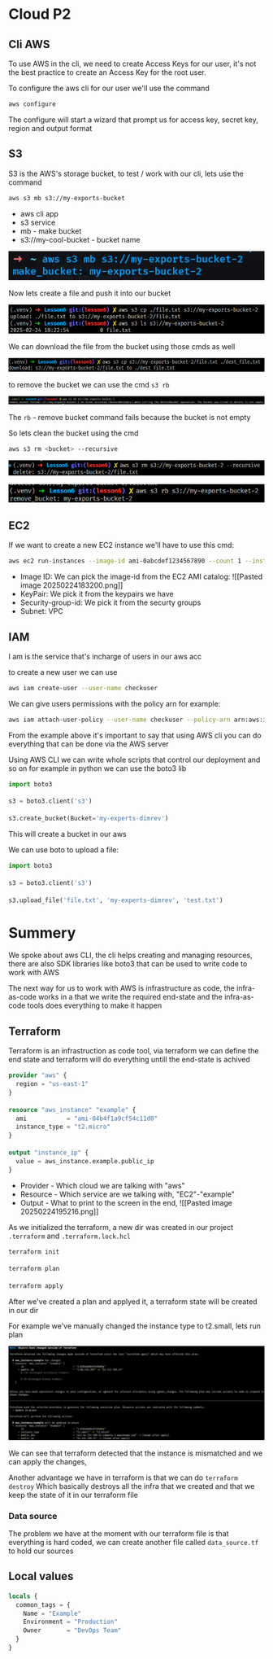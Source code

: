 # Cloud P2

## Cli AWS

To use AWS in the cli, we need to create Access Keys for our user, it's not the best practice to create an Access Key for the root user.

To configure the aws cli for our user we'll use the command

```bash
aws configure
```

The configure will start a wizard that prompt us for access key, secret key, region and output format

## S3

S3 is the AWS's storage bucket, to test / work with our cli, lets use the command

```bash
aws s3 mb s3://my-exports-bucket
```

- aws cli app
- s3 service
- mb - make bucket
- s3://my-cool-bucket - bucket name

![S3 Bucket](./assets/Pasted%20image%2020250224182057.png)

Now lets create a file and push it into our bucket

![S3 Bucket Upload](./assets/Pasted%20image%2020250224182316.png)

We can download the file from the bucket using those cmds as well

![S3 Bucket Download](./assets/Pasted%20image%2020250224182501.png)

to remove the bucket we can use the cmd `s3 rb`

![S3 Bucket Remove](./assets/Pasted%20image%2020250224182552.png)

The `rb` - remove bucket command fails because the bucket is not empty

So lets clean the bucket using the cmd

```bash
aws s3 rm <bucket> --recursive
```

![S3 Bucket RM --recursive](./assets/Pasted%20image%2020250224182801.png)

![S3 Bucket Remove Bucket](./assets/Pasted%20image%2020250224182815.png)

## EC2

If we want to create a new EC2 instance we'll have to use this cmd:

```bash
aws ec2 run-instances --image-id ami-0abcdef1234567890 --count 1 --instance-type t2.micro --key-name MyKeyPair --security-group-ids sg-0123456789abcdef0 --subnet-id subnet-6e7f829e
```

- Image ID:
  We can pick the image-id from the EC2 AMI catalog:
  ![[Pasted image 20250224183200.png]]
- KeyPair:
  We pick it from the keypairs we have
- Security-group-id:
  We pick it from the securty groups
- Subnet:
  VPC

## IAM

I am is the service that's incharge of users in our aws acc

to create a new user we can use

```bash
aws iam create-user --user-name checkuser
```

We can give users permissions with the policy arn for example:

```bash
aws iam attach-user-policy --user-name checkuser --policy-arn arn:aws:iam::aws:policy/AmazonS3FullAccess
```

From the example above it's important to say that using AWS cli you can do everything that can be done via the AWS server

Using AWS CLI we can write whole scripts that control our deployment and so on for example in python we can use the boto3 lib

```python
import boto3

s3 = boto3.client('s3')

s3.create_bucket(Bucket='my-experts-dimrev')
```

This will create a bucket in our aws

We can use boto to upload a file:

```python
import boto3

s3 = boto3.client('s3')

s3.upload_file('file.txt', 'my-experts-dimrev', 'test.txt')
```

# Summery

We spoke about aws CLI, the cli helps creating and managing resources, there are also SDK libraries like boto3 that can be used to write code to work with AWS

The next way for us to work with AWS is infrastructure as code, the infra-as-code works in a that we write the required end-state and the infra-as-code tools does everything to make it happen

## Terraform

Terraform is an infrastruction as code tool, via terraform we can define the end state and terraform will do everything untill the end-state is achived

```tf
provider "aws" {
  region = "us-east-1"
}

resource "aws_instance" "example" {
  ami           = "ami-04b4f1a9cf54c11d0"
  instance_type = "t2.micro"
}

output "instance_ip" {
  value = aws_instance.example.public_ip
}
```

- Provider - Which cloud we are talking with "aws"
- Resource - Which service are we talking with, "EC2"-"example"
- Output - What to print to the screen in the end,
  ![[Pasted image 20250224195216.png]]

As we initialized the terraform, a new dir was created in our project `.terraform` and `.terraform.lock.hcl`

```bash
terraform init

terraform plan

terraform apply
```

After we've created a plan and applyed it, a terraform state will be created in our dir

For example we've manually changed the instance type to t2.small, lets run plan

![Terraform Plan](./assets/Pasted%20image%2020250224200233.png)

We can see that terraform detected that the instance is mismatched and we can apply the changes,

Another advantage we have in terraform is that we can do `terraform destroy`
Which basically destroys all the infra that we created and that we keep the state of it in our terraform file

### Data source

The problem we have at the moment with our terraform file is that everything is hard coded, we can create another file called `data_source.tf` to hold our sources

## Local values

```tf
locals {
  common_tags = {
    Name = "Example"
    Environment = "Production"
    Owner       = "DevOps Team"
  }
}
```
